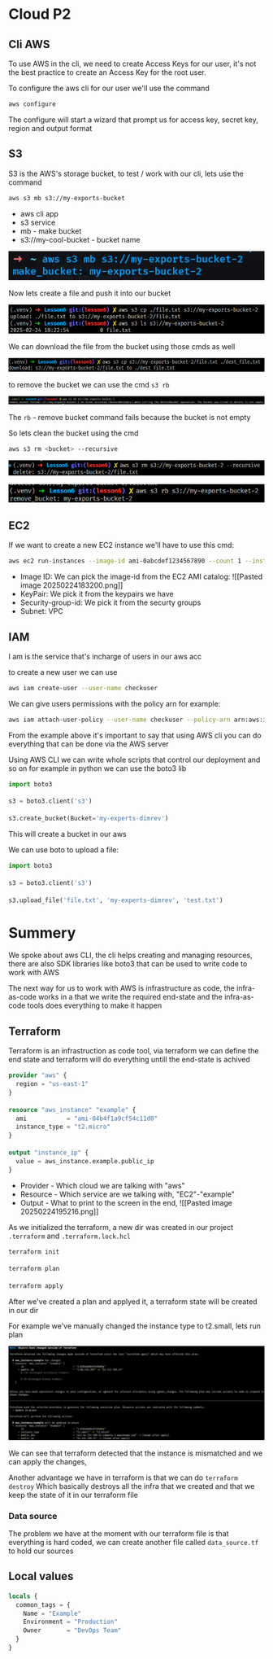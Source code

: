 # Cloud P2

## Cli AWS

To use AWS in the cli, we need to create Access Keys for our user, it's not the best practice to create an Access Key for the root user.

To configure the aws cli for our user we'll use the command

```bash
aws configure
```

The configure will start a wizard that prompt us for access key, secret key, region and output format

## S3

S3 is the AWS's storage bucket, to test / work with our cli, lets use the command

```bash
aws s3 mb s3://my-exports-bucket
```

- aws cli app
- s3 service
- mb - make bucket
- s3://my-cool-bucket - bucket name

![S3 Bucket](./assets/Pasted%20image%2020250224182057.png)

Now lets create a file and push it into our bucket

![S3 Bucket Upload](./assets/Pasted%20image%2020250224182316.png)

We can download the file from the bucket using those cmds as well

![S3 Bucket Download](./assets/Pasted%20image%2020250224182501.png)

to remove the bucket we can use the cmd `s3 rb`

![S3 Bucket Remove](./assets/Pasted%20image%2020250224182552.png)

The `rb` - remove bucket command fails because the bucket is not empty

So lets clean the bucket using the cmd

```bash
aws s3 rm <bucket> --recursive
```

![S3 Bucket RM --recursive](./assets/Pasted%20image%2020250224182801.png)

![S3 Bucket Remove Bucket](./assets/Pasted%20image%2020250224182815.png)

## EC2

If we want to create a new EC2 instance we'll have to use this cmd:

```bash
aws ec2 run-instances --image-id ami-0abcdef1234567890 --count 1 --instance-type t2.micro --key-name MyKeyPair --security-group-ids sg-0123456789abcdef0 --subnet-id subnet-6e7f829e
```

- Image ID:
  We can pick the image-id from the EC2 AMI catalog:
  ![[Pasted image 20250224183200.png]]
- KeyPair:
  We pick it from the keypairs we have
- Security-group-id:
  We pick it from the securty groups
- Subnet:
  VPC

## IAM

I am is the service that's incharge of users in our aws acc

to create a new user we can use

```bash
aws iam create-user --user-name checkuser
```

We can give users permissions with the policy arn for example:

```bash
aws iam attach-user-policy --user-name checkuser --policy-arn arn:aws:iam::aws:policy/AmazonS3FullAccess
```

From the example above it's important to say that using AWS cli you can do everything that can be done via the AWS server

Using AWS CLI we can write whole scripts that control our deployment and so on for example in python we can use the boto3 lib

```python
import boto3

s3 = boto3.client('s3')

s3.create_bucket(Bucket='my-experts-dimrev')
```

This will create a bucket in our aws

We can use boto to upload a file:

```python
import boto3

s3 = boto3.client('s3')

s3.upload_file('file.txt', 'my-experts-dimrev', 'test.txt')
```

# Summery

We spoke about aws CLI, the cli helps creating and managing resources, there are also SDK libraries like boto3 that can be used to write code to work with AWS

The next way for us to work with AWS is infrastructure as code, the infra-as-code works in a that we write the required end-state and the infra-as-code tools does everything to make it happen

## Terraform

Terraform is an infrastruction as code tool, via terraform we can define the end state and terraform will do everything untill the end-state is achived

```tf
provider "aws" {
  region = "us-east-1"
}

resource "aws_instance" "example" {
  ami           = "ami-04b4f1a9cf54c11d0"
  instance_type = "t2.micro"
}

output "instance_ip" {
  value = aws_instance.example.public_ip
}
```

- Provider - Which cloud we are talking with "aws"
- Resource - Which service are we talking with, "EC2"-"example"
- Output - What to print to the screen in the end,
  ![[Pasted image 20250224195216.png]]

As we initialized the terraform, a new dir was created in our project `.terraform` and `.terraform.lock.hcl`

```bash
terraform init

terraform plan

terraform apply
```

After we've created a plan and applyed it, a terraform state will be created in our dir

For example we've manually changed the instance type to t2.small, lets run plan

![Terraform Plan](./assets/Pasted%20image%2020250224200233.png)

We can see that terraform detected that the instance is mismatched and we can apply the changes,

Another advantage we have in terraform is that we can do `terraform destroy`
Which basically destroys all the infra that we created and that we keep the state of it in our terraform file

### Data source

The problem we have at the moment with our terraform file is that everything is hard coded, we can create another file called `data_source.tf` to hold our sources

## Local values

```tf
locals {
  common_tags = {
    Name = "Example"
    Environment = "Production"
    Owner       = "DevOps Team"
  }
}
```
